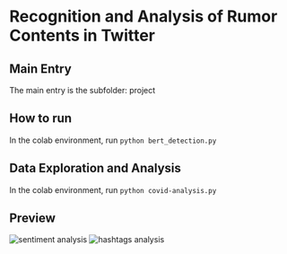 # Recognition and Analysis of Rumor Contents in Twitter
## Main Entry
The main entry is the subfolder: project
## How to run
In the colab environment, run `python bert_detection.py`
## Data Exploration and Analysis
In the colab environment, run `python covid-analysis.py `
## Preview
![sentiment analysis](https://github.com/JasonLaux/nlp/sentiments.png)
![hashtags analysis](https://github.com/JasonLaux/nlp/hashtags.png)
